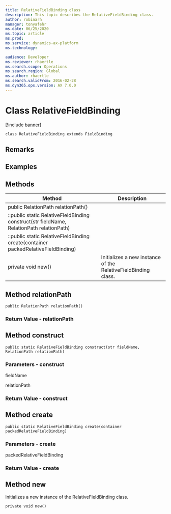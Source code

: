 ```yaml
---
title: RelativeFieldBinding class
description: This topic describes the RelativeFieldBinding class.
author: robinarh
manager: tonyafehr
ms.date: 06/25/2020
ms.topic: article
ms.prod: 
ms.service: dynamics-ax-platform
ms.technology: 

audience: Developer
ms.reviewer: rhaertle
ms.search.scope: Operations
ms.search.region: Global
ms.author: rhaertle
ms.search.validFrom: 2016-02-28
ms.dyn365.ops.version: AX 7.0.0
---
```


# Class RelativeFieldBinding

[!include [banner](../includes/banner.md)]

```xpp
class RelativeFieldBinding extends FieldBinding
```

## Remarks

## Examples

## Methods

| Method                                                                                   | Description                                                   |
|------------------------------------------------------------------------------------------|---------------------------------------------------------------|
| public RelationPath relationPath()                                                       |                                                               |
| ::public static RelativeFieldBinding construct(str fieldName, RelationPath relationPath) |                                                               |
| ::public static RelativeFieldBinding create(container packedRelativeFieldBinding)        |                                                               |
| private void new()                                                                       | Initializes a new instance of the RelativeFieldBinding class. |

## Method relationPath

```xpp
public RelationPath relationPath()
```

### Return Value - relationPath

## Method construct

```xpp
public static RelativeFieldBinding construct(str fieldName, RelationPath relationPath)
```

### Parameters - construct

fieldName  

<!-- -->

relationPath  

### Return Value - construct

## Method create

```xpp
public static RelativeFieldBinding create(container packedRelativeFieldBinding)
```

### Parameters - create

packedRelativeFieldBinding  

### Return Value - create

## Method new

Initializes a new instance of the RelativeFieldBinding class.

```xpp
private void new()
```

